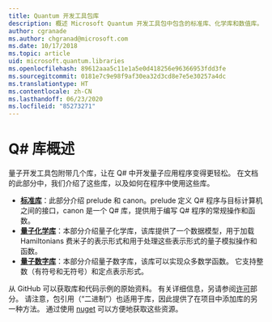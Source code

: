 ```yaml
---
title: Quantum 开发工具包库
description: 概述 Microsoft Quantum 开发工具包中包含的标准库、化学库和数值库。
author: cgranade
ms.author: chgranad@microsoft.com
ms.date: 10/17/2018
ms.topic: article
uid: microsoft.quantum.libraries
ms.openlocfilehash: 89612aaa5c11e1a5e0d418256e96366953fdd3fe
ms.sourcegitcommit: 0181e7c9e98f9af30ea32d3cd8e7e5e30257a4dc
ms.translationtype: HT
ms.contentlocale: zh-CN
ms.lasthandoff: 06/23/2020
ms.locfileid: "85273271"
---
```

# <a name="overview-of-q-libraries"></a>Q# 库概述
量子开发工具包附带几个库，让在 Q# 中开发量子应用程序变得更轻松。
在文档的此部分中，我们介绍了这些库，以及如何在程序中使用这些库。

- [**标准库**](xref:microsoft.quantum.libraries.standard.intro)：此部分介绍 prelude 和 canon。prelude 定义 Q# 程序与目标计算机之间的接口，canon 是一个 Q# 库，提供用于编写 Q# 程序的常规操作和函数。
- [**量子化学库**](xref:microsoft.quantum.chemistry.concepts.intro)：本部分介绍量子化学库，该库提供了一个数据模型，用于加载 Hamiltonians 费米子的表示形式和用于处理这些表示形式的量子模拟操作和函数。
- [**量子数字库**](xref:microsoft.quantum.numerics.intro)：本部分介绍量子数字库，该库可以实现众多数学函数。 它支持整数（有符号和无符号）和定点表示形式。

从 GitHub 可以获取库和代码示例的原始资料。 有关详细信息，另请参阅[许可](xref:microsoft.quantum.libraries.licensing)部分。 请注意，包引用（“二进制”）也适用于库，因此提供了在项目中添加库的另一种方法。 通过使用 [nuget](https://nuget.org) 可以方便地获取这些资源。
